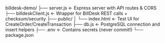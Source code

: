 billdesk-demo/
├── server.js           ← Express server with API routes & CORS
├── billdeskClient.js   ← Wrapper for BillDesk REST calls + checksum/security
├── public/
│   └── index.html      ← Test UI for CreateOrder/CreateTransaction
├── db.js               ← PostgreSQL connection and insert helpers
├── .env                ← Contains secrets (never commit!)
└── package.json
